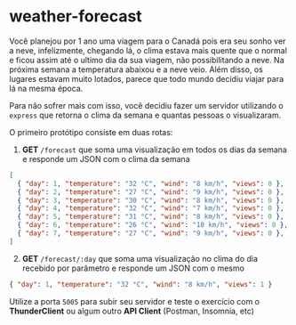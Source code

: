# weather-forecast

Você planejou por 1 ano uma viagem para o Canadá pois era seu sonho ver a neve, infelizmente, chegando lá, o clima estava mais quente que o normal e ficou assim até o ultimo dia da sua viagem, não possibilitando a neve. Na próxima semana a temperatura abaixou e a neve veio. Além disso, os lugares estavam muito lotados, parece que todo mundo decidiu viajar para lá na mesma época.

Para não sofrer mais com isso, você decidiu fazer um servidor utilizando o `express` que retorna o clima da semana e quantas pessoas o visualizaram.

O primeiro protótipo consiste em duas rotas:

1. **GET** `/forecast` que soma uma visualização em todos os dias da semana e responde um JSON com o clima da semana

```json
[
  { "day": 1, "temperature": "32 °C", "wind": "8 km/h", "views": 0 },
  { "day": 2, "temperature": "27 °C", "wind": "9 km/h", "views": 0 },
  { "day": 3, "temperature": "30 °C", "wind": "8 km/h", "views": 0 },
  { "day": 4, "temperature": "32 °C", "wind": "7 km/h", "views": 0 },
  { "day": 5, "temperature": "31 °C", "wind": "8 km/h", "views": 0 },
  { "day": 6, "temperature": "26 °C", "wind": "10 km/h", "views": 0 },
  { "day": 7, "temperature": "27 °C", "wind": "9 km/h", "views": 0 },
]
```

2. **GET** `/forecast/:day` que soma uma visualização no clima do dia recebido por parâmetro e responde um JSON com o mesmo

```json
{ "day": 1, "temperature": "32 °C", "wind": "8 km/h", "views": 1 }
```

Utilize a porta `5005` para subir seu servidor e teste o exercício com o **ThunderClient** ou algum outro **API Client** (Postman, Insomnia, etc)
